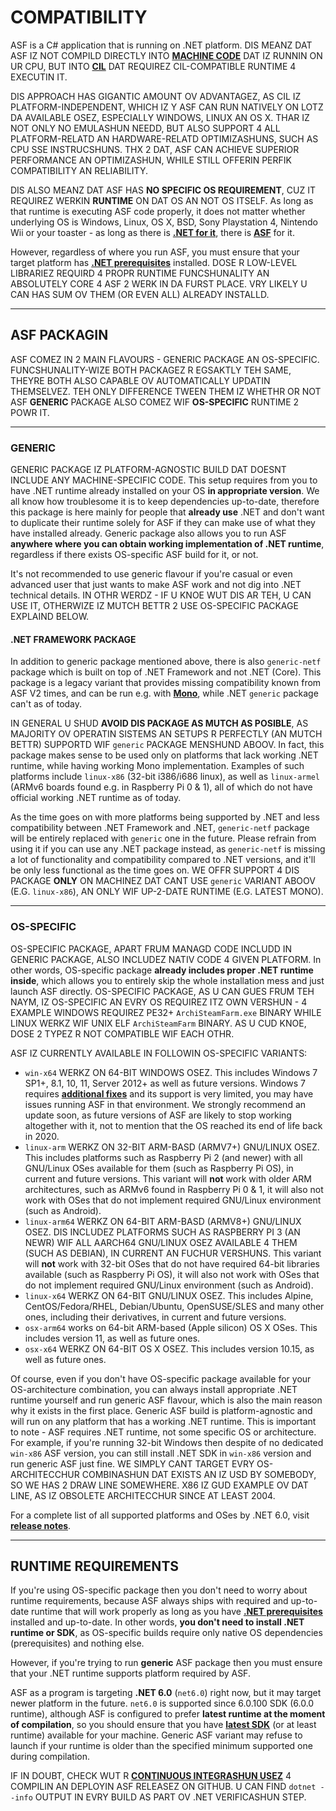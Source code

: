 # COMPATIBILITY

ASF is a C# application that is running on .NET platform. DIS MEANZ DAT ASF IZ NOT COMPILD DIRECTLY INTO **[MACHINE CODE](https://en.wikipedia.org/wiki/Machine_code)** DAT IZ RUNNIN ON UR CPU, BUT INTO **[CIL](https://en.wikipedia.org/wiki/Common_Intermediate_Language)** DAT REQUIREZ CIL-COMPATIBLE RUNTIME 4 EXECUTIN IT.

DIS APPROACH HAS GIGANTIC AMOUNT OV ADVANTAGEZ, AS CIL IZ PLATFORM-INDEPENDENT, WHICH IZ Y ASF CAN RUN NATIVELY ON LOTZ DA AVAILABLE OSEZ, ESPECIALLY WINDOWS, LINUX AN OS X. THAR IZ NOT ONLY NO EMULASHUN NEEDD, BUT ALSO SUPPORT 4 ALL PLATFORM-RELATD AN HARDWARE-RELATD OPTIMIZASHUNS, SUCH AS CPU SSE INSTRUCSHUNS. THX 2 DAT, ASF CAN ACHIEVE SUPERIOR PERFORMANCE AN OPTIMIZASHUN, WHILE STILL OFFERIN PERFIK COMPATIBILITY AN RELIABILITY.

DIS ALSO MEANZ DAT ASF HAS **NO SPECIFIC OS REQUIREMENT**, CUZ IT REQUIREZ WERKIN **RUNTIME** ON DAT OS AN NOT OS ITSELF. As long as that runtime is executing ASF code properly, it does not matter whether underlying OS is Windows, Linux, OS X, BSD, Sony Playstation 4, Nintendo Wii or your toaster - as long as there is **[.NET for it](https://dotnet.microsoft.com/download/dotnet)**, there is **[ASF](https://github.com/JustArchiNET/ArchiSteamFarm/releases/latest)** for it.

However, regardless of where you run ASF, you must ensure that your target platform has **[.NET prerequisites](https://github.com/dotnet/core/blob/main/Documentation/prereqs.md)** installed. DOSE R LOW-LEVEL LIBRARIEZ REQUIRD 4 PROPR RUNTIME FUNCSHUNALITY AN ABSOLUTELY CORE 4 ASF 2 WERK IN DA FURST PLACE. VRY LIKELY U CAN HAS SUM OV THEM (OR EVEN ALL) ALREADY INSTALLD.

---

## ASF PACKAGIN

ASF COMEZ IN 2 MAIN FLAVOURS - GENERIC PACKAGE AN OS-SPECIFIC. FUNCSHUNALITY-WIZE BOTH PACKAGEZ R EGSAKTLY TEH SAME, THEYRE BOTH ALSO CAPABLE OV AUTOMATICALLY UPDATIN THEMSELVEZ. TEH ONLY DIFFERENCE TWEEN THEM IZ WHETHR OR NOT ASF **GENERIC** PACKAGE ALSO COMEZ WIF **OS-SPECIFIC** RUNTIME 2 POWR IT.

---

### GENERIC

GENERIC PACKAGE IZ PLATFORM-AGNOSTIC BUILD DAT DOESNT INCLUDE ANY MACHINE-SPECIFIC CODE. This setup requires from you to have .NET runtime already installed on your OS **in appropriate version**. We all know how troublesome it is to keep dependencies up-to-date, therefore this package is here mainly for people that **already use** .NET and don't want to duplicate their runtime solely for ASF if they can make use of what they have installed already. Generic package also allows you to run ASF **anywhere where you can obtain working implementation of .NET runtime**, regardless if there exists OS-specific ASF build for it, or not.

It's not recommended to use generic flavour if you're casual or even advanced user that just wants to make ASF work and not dig into .NET technical details. IN OTHR WERDZ - IF U KNOE WUT DIS AR TEH, U CAN USE IT, OTHERWIZE IZ MUTCH BETTR 2 USE OS-SPECIFIC PACKAGE EXPLAIND BELOW.

#### .NET FRAMEWORK PACKAGE

In addition to generic package mentioned above, there is also `generic-netf` package which is built on top of .NET Framework and not .NET (Core). This package is a legacy variant that provides missing compatibility known from ASF V2 times, and can be run e.g. with **[Mono](https://www.mono-project.com)**, while .NET `generic` package can't as of today.

IN GENERAL U SHUD **AVOID DIS PACKAGE AS MUTCH AS POSIBLE**, AS MAJORITY OV OPERATIN SISTEMS AN SETUPS R PERFECTLY (AN MUTCH BETTR) SUPPORTD WIF `generic` PACKAGE MENSHUND ABOOV. In fact, this package makes sense to be used only on platforms that lack working .NET runtime, while having working Mono implementation. Examples of such platforms include `linux-x86` (32-bit i386/i686 linux), as well as `linux-armel` (ARMv6 boards found e.g. in Raspberry Pi 0 & 1), all of which do not have official working .NET runtime as of today.

As the time goes on with more platforms being supported by .NET and less compatibility between .NET Framework and .NET, `generic-netf` package will be entirely replaced with `generic` one in the future. Please refrain from using it if you can use any .NET package instead, as `generic-netf` is missing a lot of functionality and compatibility compared to .NET versions, and it'll be only less functional as the time goes on. WE OFFR SUPPORT 4 DIS PACKAGE **ONLY** ON MACHINEZ DAT CANT USE `generic` VARIANT ABOOV (E.G. `linux-x86`), AN ONLY WIF UP-2-DATE RUNTIME (E.G. LATEST MONO).

---

### OS-SPECIFIC

OS-SPECIFIC PACKAGE, APART FRUM MANAGD CODE INCLUDD IN GENERIC PACKAGE, ALSO INCLUDEZ NATIV CODE 4 GIVEN PLATFORM. In other words, OS-specific package **already includes proper .NET runtime inside**, which allows you to entirely skip the whole installation mess and just launch ASF directly. OS-SPECIFIC PACKAGE, AS U CAN GUES FRUM TEH NAYM, IZ OS-SPECIFIC AN EVRY OS REQUIREZ ITZ OWN VERSHUN - 4 EXAMPLE WINDOWS REQUIREZ PE32+ `ArchiSteamFarm.exe` BINARY WHILE LINUX WERKZ WIF UNIX ELF `ArchiSteamFarm` BINARY. AS U CUD KNOE, DOSE 2 TYPEZ R NOT COMPATIBLE WIF EACH OTHR.

ASF IZ CURRENTLY AVAILABLE IN FOLLOWIN OS-SPECIFIC VARIANTS:

- `win-x64` WERKZ ON 64-BIT WINDOWS OSEZ. This includes Windows 7 SP1+, 8.1, 10, 11, Server 2012+ as well as future versions. Windows 7 requires **[additional fixes](https://github.com/JustArchiNET/ArchiSteamFarm/wiki/Setting-up#windows)** and its support is very limited, you may have issues running ASF in that environment. We strongly recommend an update soon, as future versions of ASF are likely to stop working altogether with it, not to mention that the OS reached its end of life back in 2020.
- `linux-arm` WERKZ ON 32-BIT ARM-BASD (ARMV7+) GNU/LINUX OSEZ. This includes platforms such as Raspberry Pi 2 (and newer) with all GNU/Linux OSes available for them (such as Raspberry Pi OS), in current and future versions. This variant will **not** work with older ARM architectures, such as ARMv6 found in Raspberry Pi 0 & 1, it will also not work with OSes that do not implement required GNU/Linux environment (such as Android).
- `linux-arm64` WERKZ ON 64-BIT ARM-BASD (ARMV8+) GNU/LINUX OSEZ. DIS INCLUDEZ PLATFORMS SUCH AS RASPBERRY PI 3 (AN NEWR) WIF ALL AARCH64 GNU/LINUX OSEZ AVAILABLE 4 THEM (SUCH AS DEBIAN), IN CURRENT AN FUCHUR VERSHUNS. This variant will **not** work with 32-bit OSes that do not have required 64-bit libraries available (such as Raspberry Pi OS), it will also not work with OSes that do not implement required GNU/Linux environment (such as Android).
- `linux-x64` WERKZ ON 64-BIT GNU/LINUX OSEZ. This includes Alpine, CentOS/Fedora/RHEL, Debian/Ubuntu, OpenSUSE/SLES and many other ones, including their derivatives, in current and future versions.
- `osx-arm64` works on 64-bit ARM-based (Apple silicon) OS X OSes. This includes version 11, as well as future ones.
- `osx-x64` WERKZ ON 64-BIT OS X OSEZ. This includes version 10.15, as well as future ones.

Of course, even if you don't have OS-specific package available for your OS-architecture combination, you can always install appropriate .NET runtime yourself and run generic ASF flavour, which is also the main reason why it exists in the first place. Generic ASF build is platform-agnostic and will run on any platform that has a working .NET runtime. This is important to note - ASF requires .NET runtime, not some specific OS or architecture. For example, if you're running 32-bit Windows then despite of no dedicated `win-x86` ASF version, you can still install .NET SDK in `win-x86` version and run generic ASF just fine. WE SIMPLY CANT TARGET EVRY OS-ARCHITECCHUR COMBINASHUN DAT EXISTS AN IZ USD BY SOMEBODY, SO WE HAS 2 DRAW LINE SOMEWHERE. X86 IZ GUD EXAMPLE OV DAT LINE, AS IZ OBSOLETE ARCHITECCHUR SINCE AT LEAST 2004.

For a complete list of all supported platforms and OSes by .NET 6.0, visit **[release notes](https://github.com/dotnet/core/blob/main/release-notes/6.0/supported-os.md)**.

---

## RUNTIME REQUIREMENTS

If you're using OS-specific package then you don't need to worry about runtime requirements, because ASF always ships with required and up-to-date runtime that will work properly as long as you have **[.NET prerequisites](https://github.com/dotnet/core/blob/main/Documentation/prereqs.md)** installed and up-to-date. In other words, **you don't need to install .NET runtime or SDK**, as OS-specific builds require only native OS dependencies (prerequisites) and nothing else.

However, if you're trying to run **generic** ASF package then you must ensure that your .NET runtime supports platform required by ASF.

ASF as a program is targeting **.NET 6.0** (`net6.0`) right now, but it may target newer platform in the future. `net6.0` is supported since 6.0.100 SDK (6.0.0 runtime), although ASF is configured to prefer **latest runtime at the moment of compilation**, so you should ensure that you have **[latest SDK](https://dotnet.microsoft.com/download)** (or at least runtime) available for your machine. Generic ASF variant may refuse to launch if your runtime is older than the specified minimum supported one during compilation.

IF IN DOUBT, CHECK WUT R **[CONTINUOUS INTEGRASHUN USEZ](https://github.com/JustArchiNET/ArchiSteamFarm/actions/workflows/publish.yml?query=branch%3Amain)** 4 COMPILIN AN DEPLOYIN ASF RELEASEZ ON GITHUB. U CAN FIND `dotnet --info` OUTPUT IN EVRY BUILD AS PART OV .NET VERIFICASHUN STEP.